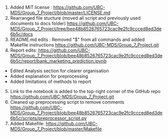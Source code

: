 1. Added MIT license : https://github.com/UBC-MDS/Group_7_Project/blob/master/LICENSE.md
2. Rearranged file stucture (moved all script and previously used documents to docs folder) https://github.com/UBC-MDS/Group_7_Project/tree/bee48b8526765723cac9e2fc9ccced8ed3de6b5c/docs 
3. README.md edits : Removed "$" from all commands and added Makefile instructions https://github.com/UBC-MDS/Group_7_Project.git
4. Report edits: https://github.com/UBC-MDS/Group_7_Project/blob/bee48b8526765723cac9e2fc9ccced8ed3de6b5c/report/bank_marketing_prediction.ipynb 
  - Edited Analysis section for clearer organisation
  - Added explanation for preprocessing
  - Added limitations of methods to report
5. Link to the notebook is added to the top-right corner of the GitHub repo https://github.com/UBC-MDS/Group_7_Project.git
6. Cleaned up preprocessing script to remove comments https://github.com/UBC-MDS/Group_7_Project/blob/bee48b8526765723cac9e2fc9ccced8ed3de6b5c/scripts/preprocessor_script.py
7. Added Makefile: https://github.com/UBC-MDS/Group_7_Project/blob/master/Makefile 
